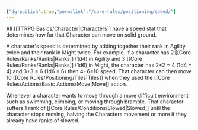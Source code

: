 ```yaml
---
{"dg-publish":true,"permalink":"/core-rules/positioning/speed/"}
---
```


All [[TTRPG Basics/Character\|Characters]] have a speed stat that determines how far that Character can move on solid ground.

A character's speed is determined by adding together their rank in Agility twice and their rank in Might twice. For example, if a character has 2 [[Core Rules/Ranks/Ranks\|Ranks]] (1d4) in Agility and 3 [[Core Rules/Ranks/Ranks\|Ranks]] (1d6) in Might, the character has 2+2 = 4 (1d4 = 4) and 3+3 = 6 (1d6 = 6) then 4+6=10 speed. That character can then move 10 [[Core Rules/Positioning/Tiles\|Tiles]] when they used the [[Core Rules/Actions/Basic Actions/Move\|Move]] action.

Whenever a character wants to move through a more difficult environment such as swimming, climbing, or moving through bramble. That character suffers 1 rank of [[Core Rules/Conditions/Slowed\|Slowed]] until the character stops moving, halving the Characters movement or more if they already have ranks of slowed.